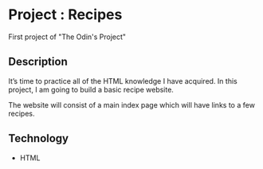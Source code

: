 # Project : Recipes

First project of "The Odin's Project"

## Description

It’s time to practice all of the HTML knowledge I have acquired. In this project, I am going to build a basic recipe website.

The website will consist of a main index page which will have links to a few recipes. 

## Technology
- HTML